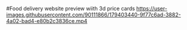 #Food delivery website preview wiith 3d price cards
https://user-images.githubusercontent.com/90111866/179403440-9f77c6ad-3882-4a02-bad4-e80b2c3836ce.mp4
